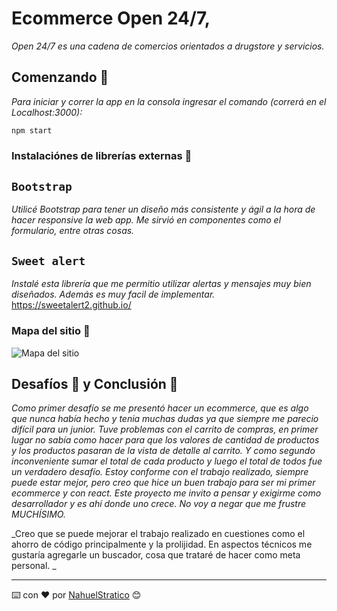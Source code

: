 # Ecommerce Open 24/7, 

_Open 24/7 es una cadena de comercios orientados a drugstore y servicios._

## Comenzando 🚀 

_Para iniciar y correr la app en la consola ingresar el comando (correrá en el Localhost:3000):_

```
npm start
```
### Instalaciónes de librerías externas 🔧

## `Bootstrap`

_Utilicé Bootstrap para tener un diseño más consistente y ágil a la hora de hacer responsive la web app. 
Me sirvió en componentes como el formulario, entre otras cosas._

## `Sweet alert`
_Instalé esta librería que me permitio utilizar alertas y mensajes muy bien diseñados. 
Además es muy facil de implementar._ https://sweetalert2.github.io/ 

### Mapa del sitio 📌

![Mapa del sitio](https://user-images.githubusercontent.com/49825382/105654583-116a7d00-5e9d-11eb-9a3c-07aabf5cd1c5.png)

## Desafíos 🧠 y Conclusión 💪

_Como primer desafío se me presentó hacer un ecommerce, que es algo que nunca había hecho y tenia muchas dudas ya que siempre me parecio difícil
para un junior.
Tuve problemas con el carrito de compras, en primer lugar no sabía como hacer para que los valores de cantidad de productos y los productos pasaran de la vista de detalle
al carrito. Y como segundo inconveniente sumar el total de cada producto y luego el total de todos fue un verdadero desafío.
Estoy conforme con el trabajo realizado, siempre puede estar mejor, pero creo que hice un buen trabajo para ser mi primer ecommerce y con react.
Este proyecto me invito a pensar y exigirme como desarrollador y es ahí donde uno crece. 
No voy a negar que me frustre MUCHÍSIMO._ 

_Creo que se puede mejorar el trabajo realizado en cuestiones como el ahorro de código principalmente y la prolijidad.
En aspectos técnicos me gustaría agregarle un buscador, cosa que trataré de hacer como meta personal. _

---
⌨️ con ❤️ por [NahuelStratico](https://nahuelstratico.github.io/portfolioReact/) 😊
